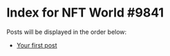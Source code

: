 # Index for NFT World #9841
Posts will be displayed in the order below:

- [Your first post](./001-first.md)

